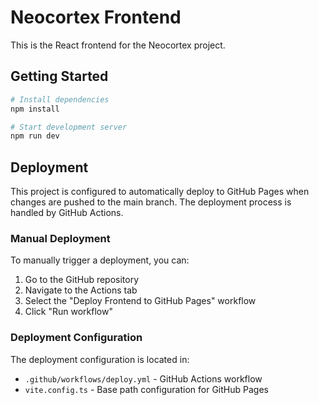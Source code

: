 # Neocortex Frontend

This is the React frontend for the Neocortex project.

## Getting Started

```bash
# Install dependencies
npm install

# Start development server
npm run dev
```

## Deployment

This project is configured to automatically deploy to GitHub Pages when changes are pushed to the main branch. The deployment process is handled by GitHub Actions.

### Manual Deployment

To manually trigger a deployment, you can:

1. Go to the GitHub repository
2. Navigate to the Actions tab
3. Select the "Deploy Frontend to GitHub Pages" workflow
4. Click "Run workflow"

### Deployment Configuration

The deployment configuration is located in:

- `.github/workflows/deploy.yml` - GitHub Actions workflow
- `vite.config.ts` - Base path configuration for GitHub Pages
